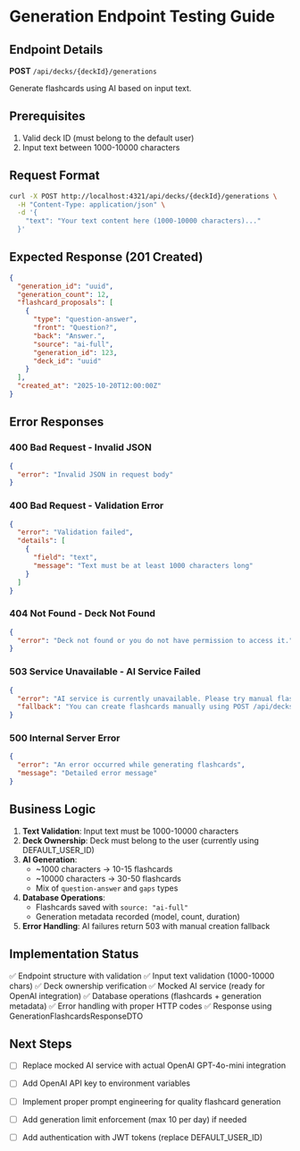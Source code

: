 # Generation Endpoint Testing Guide

## Endpoint Details

**POST** `/api/decks/{deckId}/generations`

Generate flashcards using AI based on input text.

## Prerequisites

1. Valid deck ID (must belong to the default user)
2. Input text between 1000-10000 characters

## Request Format

```bash
curl -X POST http://localhost:4321/api/decks/{deckId}/generations \
  -H "Content-Type: application/json" \
  -d '{
    "text": "Your text content here (1000-10000 characters)..."
  }'
```

## Expected Response (201 Created)

```json
{
  "generation_id": "uuid",
  "generation_count": 12,
  "flashcard_proposals": [
    {
      "type": "question-answer",
      "front": "Question?",
      "back": "Answer.",
      "source": "ai-full",
      "generation_id": 123,
      "deck_id": "uuid"
    }
  ],
  "created_at": "2025-10-20T12:00:00Z"
}
```

## Error Responses

### 400 Bad Request - Invalid JSON
```json
{
  "error": "Invalid JSON in request body"
}
```

### 400 Bad Request - Validation Error
```json
{
  "error": "Validation failed",
  "details": [
    {
      "field": "text",
      "message": "Text must be at least 1000 characters long"
    }
  ]
}
```

### 404 Not Found - Deck Not Found
```json
{
  "error": "Deck not found or you do not have permission to access it."
}
```

### 503 Service Unavailable - AI Service Failed
```json
{
  "error": "AI service is currently unavailable. Please try manual flashcard creation instead.",
  "fallback": "You can create flashcards manually using POST /api/decks/{deckId}/flashcards"
}
```

### 500 Internal Server Error
```json
{
  "error": "An error occurred while generating flashcards",
  "message": "Detailed error message"
}
```

## Business Logic

1. **Text Validation**: Input text must be 1000-10000 characters
2. **Deck Ownership**: Deck must belong to the user (currently using DEFAULT_USER_ID)
3. **AI Generation**: 
   - ~1000 characters → 10-15 flashcards
   - ~10000 characters → 30-50 flashcards
   - Mix of `question-answer` and `gaps` types
4. **Database Operations**:
   - Flashcards saved with `source: "ai-full"`
   - Generation metadata recorded (model, count, duration)
5. **Error Handling**: AI failures return 503 with manual creation fallback

## Implementation Status

✅ Endpoint structure with validation
✅ Input text validation (1000-10000 chars)
✅ Deck ownership verification
✅ Mocked AI service (ready for OpenAI integration)
✅ Database operations (flashcards + generation metadata)
✅ Error handling with proper HTTP codes
✅ Response using GenerationFlashcardsResponseDTO

## Next Steps

- [ ] Replace mocked AI service with actual OpenAI GPT-4o-mini integration
- [ ] Add OpenAI API key to environment variables
- [ ] Implement proper prompt engineering for quality flashcard generation
- [ ] Add generation limit enforcement (max 10 per day) if needed
- [ ] Add authentication with JWT tokens (replace DEFAULT_USER_ID)

